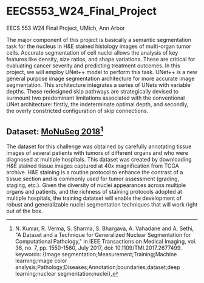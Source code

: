 # EECS553_W24_Final_Project
EECS 553 W24 Final Project, UMich, Ann Arbor

The major component of this project is basically a semantic segmentation task for the nucleus in H&E stained histology images of multi-organ tumor cells. Accurate segmentation of cell nuclei allows the analysis of key features like density, size ratios, and shape variations. These are critical for evaluating cancer severity and predicting treatment outcomes. In this project, we will employ UNet++ model to perform this task. UNet++ is a new general purpose image segmentation architecture for more accurate image segmentation. This architecture integrates a series of UNets with variable depths. These redesigned skip pathways are strategically devised to surmount two predominant limitations associated with the conventional UNet architecture: firstly, the indeterminate optimal depth, and secondly, the overly constricted configuration of skip connections.

## Dataset: [MoNuSeg 2018](https://monuseg.grand-challenge.org/Data/)[^1]
The dataset for this challenge was obtained by carefully annotating tissue images of several patients with tumors of different organs and who were diagnosed at multiple hospitals. This dataset was created by downloading H&E stained tissue images captured at 40x magnification from TCGA archive. H&E staining is a routine protocol to enhance the contrast of a tissue section and is commonly used for tumor assessment (grading, staging, etc.). Given the diversity of nuclei appearances across multiple organs and patients, and the richness of staining protocols adopted at multiple hospitals, the training datatset will enable the development of robust and generalizable nuclei segmentation techniques that will work right out of the box.

[^1]: N. Kumar, R. Verma, S. Sharma, S. Bhargava, A. Vahadane and A. Sethi, "A Dataset and a Technique for Generalized Nuclear Segmentation for Computational Pathology," in IEEE Transactions on Medical Imaging, vol. 36, no. 7, pp. 1550-1560, July 2017, doi: 10.1109/TMI.2017.2677499. keywords: {Image segmentation;Measurement;Training;Machine learning;Image color analysis;Pathology;Diseases;Annotation;boundaries;dataset;deep learning;nuclear segmentation;nuclei},

